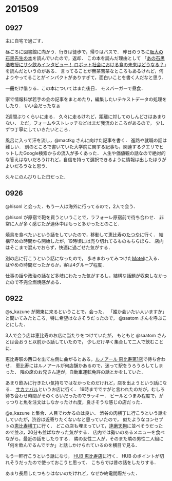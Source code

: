 # 201509
## 0927
主に自宅で過ごす．

昼ごろに図書館に向かう．行きは徒歩で，帰りはバスで．
昨日のうちに[阪大の石黒先生の本](http://www.amazon.co.jp/dp/4103294213)を読んでいたので，返却．
この本を読んだ理由として
「[あの石黒浩教授にサシ飲みインタビュー！ ロボット社会における食の未来はどうなる？](http://www.hotpepper.jp/mesitsu/entry/1508038)」を読んだというのがある．
言ってることが無茶苦茶なところもあるけれど，何よりやってることがインパクトがありすぎて，面白いことを書く人だなと思う．

一冊だけ借りる．この本についてはまた後日．
モスバーガーで昼食．

家で情報科学若手の会の記事をまとめたり，編集したいテキストデータの処理をしたり．
いい会だったなぁ

2週間ぶりくらいに走る．
久々に走るけれど，距離に対してのしんどさはあまりない．
ただ，フォームやストレッチなどはまだ我流のところがあるので，
少しずつ丁寧にしていきたいところ．

風呂に入って汗を流し，@mactkg さんに向けた記事を書く．
進路や就職の話は難しい．
別のところで書いていた大学院に関する記事も，関連するクエリでヒットしたGoogle検索からの流入が多くあった．
人生や価値観の話なので絶対的な答えはないだろうけれど，自信を持って選択できるように情報は出したほうがよいだろうなと思う．

久々にのんびりした日だった．

## 0926
@hisonl と会った．もう一人は海外に行ってるので，2人で会う．

@hisonl が原宿で鞄を買うということで，ラフォーレ原宿前で待ち合わせ．
非常に人が多く感じたが連休中はもっと多かったとのこと．

焼鳥を食べたいという話をしていたので，移動して恵比寿の[たつや](http://tabelog.com/tokyo/A1303/A130302/13113927/)に行く．
結構早めの時間から開始したが，19時頃には売り切れてるものもちらほら．
店内はそこまで混んでおらず，快適に過ごせた気がする．

別の店に行こうという話になったので，
歩きまわってみつけた[Motel](http://tabelog.com/tokyo/A1303/A130302/13169060/)に入る．
はやめの時間だったからか，客は4グループ程度．

仕事の話や政治の話など多岐にわたった気がするし，結構な話題が収束しなかったので不完全燃焼感がある．

## 0922
@s_kazune が関東に来るということで，会った．
「誰か会いたい人いますか」と聞いてみたところ，特に希望はなさそうだったので，
@saatom さんを呼ぶことにした．

3人で会う店は恵比寿のお店に当たりをつけていたが，
もともと @saatom さんとは会おうと以前から話していたので，
少しだけ早く集合して二人で飲むことに．

恵比寿駅の西口を出て左側に曲がるとある，[ルノアール 恵比寿第1店](http://tabelog.com/tokyo/A1303/A130302/13087008/)で待ち合わせ．
恵比寿にはルノアールが何店舗かあるので，迷って駅をうろうろしてしまった．
隣の席のお兄さん達が，自動車運転免許の話とかをしていた．


あまり飲みに行きたい気持ちではなかったのだけれど，店を出ようという話になる．
[サカナバル](http://tabelog.com/tokyo/A1303/A130302/13148121/)というお店に行く．
19時までですがと言われたのだが，むしろ待ち合わせ時間がそのくらいだったのでラッキー．
ビールとつまみ程度で，がっつりと魚を注文はしなかったけれ度，良さそうな感じの店だった．

@s_kazune と集合．人目でわかるのは良い．
渋谷の肉横丁に行こうという話をしていたが，渋谷は近寄りたくないなと思っていたので，
似たようなコンセプトの[恵比寿横丁](http://www.ebisu-yokocho.com/top.html)に行く．
どこの店も埋まっていて，[達磨天狗](http://tabelog.com/tokyo/A1303/A130302/13129216/)に並べそうだったので並ぶ，20分も並ばなかった気がする．
店内では勢いのあるメニューを食べながら，最近の話をしたりする．
隣の女性二人が，そのまた隣の男性二人組に「何を飲んでるんですか」と話しかけられているのを横目で見る．

もう一軒行こうという話になり，
[HUB 恵比寿店](http://tabelog.com/tokyo/A1303/A130302/13035492/)に行く．
HUB のポイントが切れそうだったので使っておこうと思って．
こちらでは昔の話をしたりする．

あまり長居したつもりはないのだけれど，なぜか終電間際だった．
